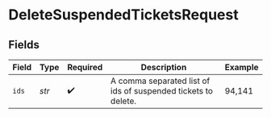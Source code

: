 # DeleteSuspendedTicketsRequest


## Fields

| Field                                                         | Type                                                          | Required                                                      | Description                                                   | Example                                                       |
| ------------------------------------------------------------- | ------------------------------------------------------------- | ------------------------------------------------------------- | ------------------------------------------------------------- | ------------------------------------------------------------- |
| `ids`                                                         | *str*                                                         | :heavy_check_mark:                                            | A comma separated list of ids of suspended tickets to delete. | 94,141                                                        |